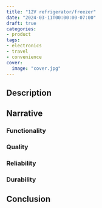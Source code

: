 ```yaml
---
title: "12V refrigerator/freezer"
date: "2024-03-11T00:00:00-07:00"
draft: true
categories:
- product
tags:
- electronics
- travel
- convenience
cover:
  image: "cover.jpg"
---
```


<!--more-->
## Description

## Narrative

### Functionality

### Quality

### Reliability

### Durability

## Conclusion
